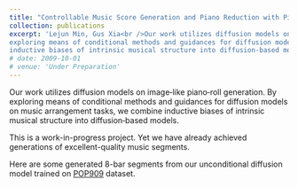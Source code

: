 ```yaml
---
title: "Controllable Music Score Generation and Piano Reduction with Piano‑roll Diffusion"
collection: publications
excerpt: 'Lejun Min, Gus Xia<br />Our work utilizes diffusion models on image‑like piano‑roll generation. By
exploring means of conditional methods and guidances for diffusion models on music arrangement tasks, we combine
inductive biases of intrinsic musical structure into diffusion‑based models.'
# date: 2009-10-01
# venue: 'Under Preparation'
---
```

<style>
  /* Custom player style */
  #section3 midi-player {
    display: block;
    width: inherit;
    margin: 4px;
    margin-bottom: 0;
  }

  #section3 midi-player::part(control-panel) {
    background: #252a34;
    border: 2px solid #000;
    border-radius: 10px 10px 0 0;
  }

  #section3 midi-player::part(play-button) {
    color: #353;
    border: 2px solid currentColor;
    background-color: #4d4;
    border-radius: 20px;
    transition: all 0.2s;
    content: 'hello';
  }

  #section3 midi-player::part(play-button):hover {
    color: #0a0;
    background-color: #5f5;
    border-radius: 10px;
  }

  #section3 midi-player::part(time) {
    font-family: monospace;
  }

  /* Custom visualizer style */
  #section3 midi-visualizer .piano-roll-visualizer {
    background: #252a34;
    border: 2px solid black;
    border-top: none;
    border-radius: 0 0 10px 10px;
    margin: 4px;
    margin-top: 0;
    overflow: auto;
  }

  #section3 midi-visualizer svg rect.note {
    opacity: 0.6;
    stroke-width: 2;
  }

  #section3 midi-visualizer svg rect.note[data-instrument="0"] {
    fill: #e22;
    stroke: #500;
  }

  #section3 midi-visualizer svg rect.note[data-instrument="2"] {
    fill: #2ee;
    stroke: #055;
  }

  #section3 midi-visualizer svg rect.note[data-is-drum="true"] {
    fill: #888;
    stroke: #888;
  }

  #section3 midi-visualizer svg rect.note.active {
    opacity: 0.9;
    stroke: #000;
  }
</style>

Our work utilizes diffusion models on image‑like piano‑roll generation. By exploring means of conditional methods and guidances for diffusion models on music arrangement tasks, we combine inductive biases of intrinsic musical structure into diffusion‑based models.

This is a work-in-progress project. Yet we have already achieved generations of excellent-quality music segments.

Here are some generated 8-bar segments from our unconditional diffusion model trained on
[POP909](https://github.com/music-x-lab/POP909-Dataset) dataset.


<section id="section3">
  <midi-player src="/media/uncond_pop909_0.mid" sound-font visualizer="#Vis_uncond_pop909_0">
  </midi-player>

  <midi-visualizer src="/media/uncond_pop909_0.mid" type="piano-roll" id="Vis_uncond_pop909_0">
  </midi-visualizer>

  <midi-player src="/media/uncond_pop909_1.mid" sound-font visualizer="#Vis_uncond_pop909_1">
  </midi-player>

  <midi-visualizer src="/media/uncond_pop909_1.mid" type="piano-roll" id="Vis_uncond_pop909_1">
  </midi-visualizer>

  <midi-player src="/media/uncond_pop909_2.mid" sound-font visualizer="#Vis_uncond_pop909_2">
  </midi-player>

  <midi-visualizer src="/media/uncond_pop909_2.mid" type="piano-roll" id="Vis_uncond_pop909_2">
  </midi-visualizer>

  <midi-player src="/media/uncond_pop909_3.mid" sound-font visualizer="#Vis_uncond_pop909_3">
  </midi-player>

  <midi-visualizer src="/media/uncond_pop909_3.mid" type="piano-roll" id="Vis_uncond_pop909_3">
  </midi-visualizer>
</section>

<script
  src="https://cdn.jsdelivr.net/combine/npm/tone@14.7.58,npm/@magenta/music@1.23.1/es6/core.js,npm/focus-visible@5,npm/html-midi-player@1.5.0"></script>
